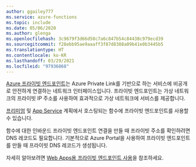 ```yaml
---
author: ggailey777
ms.service: azure-functions
ms.topic: include
ms.date: 05/06/2020
ms.author: glenga
ms.openlocfilehash: 3c9679f3d66d58c7a6c847b54c84438c979ecd39
ms.sourcegitcommit: f28ebb95ae9aaaff3f87d8388a09b41e0b3445b5
ms.translationtype: HT
ms.contentlocale: ko-KR
ms.lasthandoff: 03/29/2021
ms.locfileid: "97936868"
---
```

[Azure 프라이빗 엔드포인트](../articles/private-link/private-endpoint-overview.md)는 Azure Private Link를 기반으로 하는 서비스에 비공개로 안전하게 연결하는 네트워크 인터페이스입니다.  프라이빗 엔드포인트는 가상 네트워크의 프라이빗 IP 주소를 사용하여 효과적으로 가상 네트워크에 서비스를 제공합니다.

[프리미엄](../articles/azure-functions/functions-premium-plan.md) 및 [App Service](../articles/azure-functions/dedicated-plan.md) 계획에서 호스팅되는 함수에 프라이빗 엔드포인트를 사용할 수 있습니다.

함수에 대한 인바운드 프라이빗 엔드포인트 연결을 만들 때 프라이빗 주소를 확인하려면 DNS 레코드도 필요합니다.  기본적으로 Azure Portal을 사용하여 프라이빗 엔드포인트를 만들 때 프라이빗 DNS 레코드가 생성됩니다.

자세히 알아보려면 [Web Apps용 프라이빗 엔드포인트 사용](../articles/app-service/networking/private-endpoint.md)을 참조하세요.